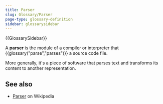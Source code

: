 ```yaml
---
title: Parser
slug: Glossary/Parser
page-type: glossary-definition
sidebar: glossarysidebar
---
```


{{GlossarySidebar}}

A **parser** is the module of a compiler or interpreter that {{glossary("parse","parses")}} a source code file.

More generally, it's a piece of software that parses text and transforms its content to another representation.

## See also

- [Parser](https://en.wikipedia.org/wiki/Parsing#Parser) on Wikipedia
